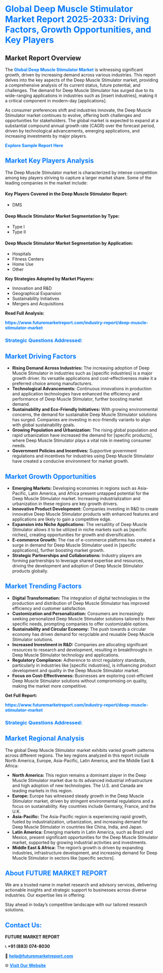 <h1 style="color: #007BFF;">Global Deep Muscle Stimulator Market Report 2025-2033: Driving Factors, Growth Opportunities, and Key Players</h1>

<section id="overview">
<h2>Market Report Overview</h2>
<p>The <a href="https://www.futuremarketreport.com/industry-report/deep-muscle-stimulator-market" style="color: #007BFF; text-decoration: none;"><strong>Global Deep Muscle Stimulator Market</strong></a> is witnessing significant growth, driven by increasing demand across various industries. This report delves into the key aspects of the Deep Muscle Stimulator market, providing a comprehensive analysis of its current status, future potential, and challenges. The demand for Deep Muscle Stimulator has surged due to its wide-ranging applications in industries such as [insert industries], making it a critical component in modern-day [applications].</p>
<p>As consumer preferences shift and industries innovate, the Deep Muscle Stimulator market continues to evolve, offering both challenges and opportunities for stakeholders. The global market is expected to expand at a substantial compound annual growth rate (CAGR) over the forecast period, driven by technological advancements, emerging applications, and increasing investments by major players.</p>
</section>

<section id="overview">
<p><a href="https://www.futuremarketreport.com/request-sample/reportId=86793" style="color: #007BFF; text-decoration: none;"><strong>Explore Sample Report Here</strong></a></p>
</section>

<section id="key-players">
<h2 style="color: #007BFF;">Market Key Players Analysis</h2>
<p>The Deep Muscle Stimulator market is characterized by intense competition among key players striving to capture a larger market share. Some of the leading companies in the market include:</p>
<h4>Key Players Covered in the Deep Muscle Stimulator Report:</h4>
<ul><li>DMS</li></ul>
<h4>Deep Muscle Stimulator Market Segmentation by Type:</h4>
<ul><li>Type I</li><li>Type II</li></ul>

<h4>Deep Muscle Stimulator Market Segmentation by Application:</h4>
<ul><li>Hospitals</li><li>Fitness Centers</li><li>Home Use</li><li>Other</li></ul>
<p><strong>Key Strategies Adopted by Market Players:</strong></p>
<ul>
<li>Innovation and R&D</li>
<li>Geographical Expansion</li>
<li>Sustainability Initiatives</li>
<li>Mergers and Acquisitions</li>
</ul>
</section>

<section>
<p><strong>Read Full Analysis: </strong></p><a href="https://www.futuremarketreport.com/industry-report/deep-muscle-stimulator-market" style="color: #007BFF; text-decoration: none;"><strong>https://www.futuremarketreport.com/industry-report/deep-muscle-stimulator-market</strong></a>
<h3 style="color: #007BFF;">Strategic Questions Addressed:</h3>
</section>

<section id="driving-factors">
<h2 style="color: #007BFF;">Market Driving Factors</h2>
<ul>
<li><strong>Rising Demand Across Industries:</strong> The increasing adoption of Deep Muscle Stimulator in industries such as [specific industries] is a major growth driver. Its versatile applications and cost-effectiveness make it a preferred choice among manufacturers.</li>
<li><strong>Technological Advancements:</strong> Continuous innovations in production and application technologies have enhanced the efficiency and performance of Deep Muscle Stimulator, further boosting market demand.</li>
<li><strong>Sustainability and Eco-Friendly Initiatives:</strong> With growing environmental concerns, the demand for sustainable Deep Muscle Stimulator solutions has surged. Companies are investing in eco-friendly variants to align with global sustainability goals.</li>
<li><strong>Growing Population and Urbanization:</strong> The rising global population and rapid urbanization have increased the demand for [specific products], where Deep Muscle Stimulator plays a vital role in meeting consumer needs.</li>
<li><strong>Government Policies and Incentives:</strong> Supportive government regulations and incentives for industries using Deep Muscle Stimulator have created a conducive environment for market growth.</li>
</ul>
</section>

<section id="growth-opportunities">
<h2 style="color: #007BFF;">Market Growth Opportunities</h2>
<ul>
<li><strong>Emerging Markets:</strong> Developing economies in regions such as Asia-Pacific, Latin America, and Africa present untapped potential for the Deep Muscle Stimulator market. Increasing industrialization and urbanization in these regions are key growth drivers.</li>
<li><strong>Innovative Product Development:</strong> Companies investing in R&D to create innovative Deep Muscle Stimulator products with enhanced features and applications are likely to gain a competitive edge.</li>
<li><strong>Expansion into Niche Applications:</strong> The versatility of Deep Muscle Stimulator allows it to be utilized in niche markets such as [specific niches], creating opportunities for growth and diversification.</li>
<li><strong>E-commerce Growth:</strong> The rise of e-commerce platforms has created a surge in demand for Deep Muscle Stimulator used in [specific applications], further boosting market growth.</li>
<li><strong>Strategic Partnerships and Collaborations:</strong> Industry players are forming partnerships to leverage shared expertise and resources, driving the development and adoption of Deep Muscle Stimulator products globally.</li>
</ul>
</section>

<section id="trending-factors">
<h2 style="color: #007BFF;">Market Trending Factors</h2>
<ul>
<li><strong>Digital Transformation:</strong> The integration of digital technologies in the production and distribution of Deep Muscle Stimulator has improved efficiency and customer satisfaction.</li>
<li><strong>Customization and Personalization:</strong> Consumers are increasingly seeking personalized Deep Muscle Stimulator solutions tailored to their specific needs, prompting companies to offer customizable options.</li>
<li><strong>Sustainability and Circular Economy:</strong> The push towards a circular economy has driven demand for recyclable and reusable Deep Muscle Stimulator solutions.</li>
<li><strong>Increased Investment in R&D:</strong> Companies are allocating significant resources to research and development, resulting in breakthroughs in Deep Muscle Stimulator technology and applications.</li>
<li><strong>Regulatory Compliance:</strong> Adherence to strict regulatory standards, particularly in industries like [specific industries], is influencing product development and quality in the Deep Muscle Stimulator market.</li>
<li><strong>Focus on Cost-Effectiveness:</strong> Businesses are exploring cost-efficient Deep Muscle Stimulator solutions without compromising on quality, making the market more competitive.</li>
</ul>
</section>

<section>
<p><strong>Get Full Report: </strong></p><a href="https://www.futuremarketreport.com/industry-report/deep-muscle-stimulator-market" style="color: #007BFF; text-decoration: none;"><strong>https://www.futuremarketreport.com/industry-report/deep-muscle-stimulator-market</strong></a>
<h3 style="color: #007BFF;">Strategic Questions Addressed:</h3>
</section>


<section id="regional-analysis">
<h2 style="color: #007BFF;">Market Regional Analysis</h2>
<p>The global Deep Muscle Stimulator market exhibits varied growth patterns across different regions. The key regions analyzed in this report include North America, Europe, Asia-Pacific, Latin America, and the Middle East & Africa:</p>
<ul>
<li><strong>North America:</strong> This region remains a dominant player in the Deep Muscle Stimulator market due to its advanced industrial infrastructure and high adoption of new technologies. The U.S. and Canada are leading markets in this region.</li>
<li><strong>Europe:</strong> Europe has witnessed steady growth in the Deep Muscle Stimulator market, driven by stringent environmental regulations and a focus on sustainability. Key countries include Germany, France, and the U.K.</li>
<li><strong>Asia-Pacific:</strong> The Asia-Pacific region is experiencing rapid growth, fueled by industrialization, urbanization, and increasing demand for Deep Muscle Stimulator in countries like China, India, and Japan.</li>
<li><strong>Latin America:</strong> Emerging markets in Latin America, such as Brazil and Mexico, present significant opportunities for the Deep Muscle Stimulator market, supported by growing industrial activities and investments.</li>
<li><strong>Middle East & Africa:</strong> The region’s growth is driven by expanding industries, infrastructure development, and increasing demand for Deep Muscle Stimulator in sectors like [specific sectors].</li>
</ul>
</section>

<footer>
<h2 style="color: #007BFF;">About FUTURE MARKET REPORT</h2>
<p>We are a trusted name in market research and advisory services, delivering actionable insights and strategic support to businesses across diverse industries. Our expertise lies in offering:</p>

<p>Stay ahead in today’s competitive landscape with our tailored research solutions.</p>

<h2 style="color: #007BFF;">Contact Us:</h2>
<p><strong>FUTURE MARKET REPORT</strong></p>
<p>📞 <strong>+91 (883) 074-8030</strong></p>
<p>📧 <strong><a href="mailto:help@futuremarketreport.com" style="color: #007BFF;">help@futuremarketreport.com</a></strong></p>
<p>🌐 <strong><a href="https://www.futuremarketreport.com/" style="color: #007BFF;">Visit Our Website</a></strong></p>
</footer>